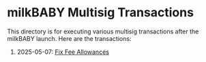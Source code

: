 # milkBABY Multisig Transactions

This directory is for executing various multisig transactions after the milkBABY launch.
Here are the transactions:

1. 2025-05-07: [Fix Fee Allowances](./01_feegrant/)
